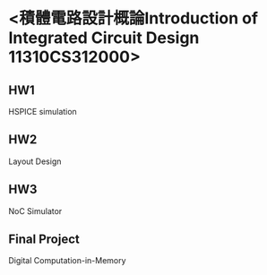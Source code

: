# <積體電路設計概論Introduction of Integrated Circuit Design 11310CS312000>  

## HW1 
HSPICE simulation  

## HW2
Layout Design  

## HW3
NoC Simulator  

## Final Project
Digital Computation-in-Memory
